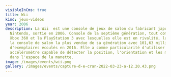 ```yaml
---
visibleInCms: true
title: Wii
kind: jeux-videos
year: 2006
description: La Wii  est une console de jeux de salon du fabricant japonais
  Nintendo, sortie en 2006. Console de la septième génération, tout comme la
  Xbox 360 et la PlayStation 3 avec lesquelles elle est en rivalité, la Wii est
  la console de salon la plus vendue de sa génération avec 101,63 millions
  d'exemplaires écoulés en 2016. Elle a comme particularité d'utiliser un
  accéléromètre capable de détecter la position, l'orientation et les mouvements
  dans l'espace de la manette.
image: /images/events/wii.png
gallery: /images/events/capture-d-e-cran-2022-03-23-a-12.20.43.png
---
```

